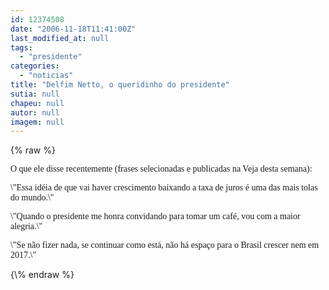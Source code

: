 ```yaml
---
id: 12374508
date: "2006-11-18T11:41:00Z"
last_modified_at: null
tags:
  - "presidente"
categories:
  - "noticias"
title: "Delfim Netto, o queridinho do presidente"
sutia: null
chapeu: null
autor: null
imagem: null
---
```

{\% raw %}
<p><P><FONT face=Verdana>O que ele disse recentemente (frases selecionadas e publicadas na Veja desta semana):</FONT></P></p>
<p><P><FONT face=Verdana>\"Essa idéia de que vai haver crescimento baixando a taxa de juros é uma das mais tolas do mundo.\" </FONT></P></p>
<p><P><FONT face=Verdana>\"Quando o presidente me honra convidando para tomar um café, vou com a maior alegria.\" </FONT></P></p>
<p><P><FONT face=Verdana>\"Se não fizer nada, se continuar como está, não há espaço para o Brasil crescer nem em 2017.\"</FONT></P> </p>
{\% endraw %}